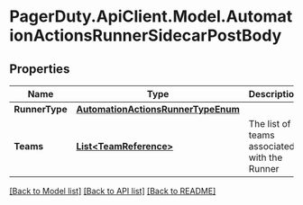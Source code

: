 # PagerDuty.ApiClient.Model.AutomationActionsRunnerSidecarPostBody
## Properties

Name | Type | Description | Notes
------------ | ------------- | ------------- | -------------
**RunnerType** | [**AutomationActionsRunnerTypeEnum**](AutomationActionsRunnerTypeEnum.md) |  | 
**Teams** | [**List&lt;TeamReference&gt;**](TeamReference.md) | The list of teams associated with the Runner | [optional] 

[[Back to Model list]](../README.md#documentation-for-models) [[Back to API list]](../README.md#documentation-for-api-endpoints) [[Back to README]](../README.md)


